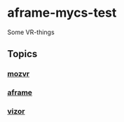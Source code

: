 # aframe-mycs-test
Some VR-things

## Topics

### [mozvr](https://mozvr.com/)
### [aframe](https://aframe.io/)
### [vizor](http://vizor.io/)
